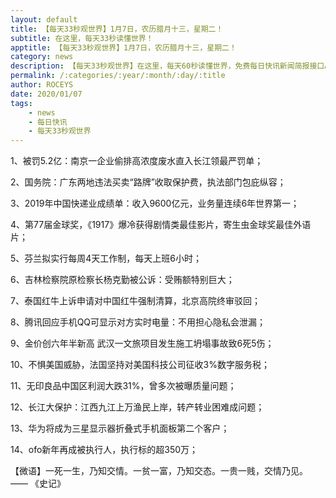 ```yaml
---
layout: default
title: 【每天33秒观世界】1月7日，农历腊月十三，星期二！
subtitle: 在这里，每天33秒读懂世界！
apptitle: 【每天33秒观世界】1月7日，农历腊月十三，星期二！
category: news
description: 【每天33秒观世界】在这里，每天60秒读懂世界，免费每日快讯新闻简报接口API，【每天33秒观世界】01月07日，农历腊月十三，星期二！2019年12月12345678910111213141516171819202122232425262728293031日。ROCEYS全栈CEO 2019年12月17日 11:00:18
permalink: /:categories/:year/:month/:day/:title
author: ROCEYS
date: 2020/01/07
tags:
    - news
    - 每日快讯
    - 每天33秒观世界
---
```


1、被罚5.2亿：南京一企业偷排高浓度废水直入长江领最严罚单；

2、国务院：广东两地违法买卖“路牌”收取保护费，执法部门包庇纵容；

3、2019年中国快递业成绩单：收入9600亿元，业务量连续6年世界第一；

4、第77届金球奖，《1917》爆冷获得剧情类最佳影片，寄生虫金球奖最佳外语片；

5、芬兰拟实行每周4天工作制，每天上班6小时；

6、吉林检察院原检察长杨克勤被公诉：受贿额特别巨大；

7、泰国红牛上诉申请对中国红牛强制清算，北京高院终审驳回；

8、腾讯回应手机QQ可显示对方实时电量：不用担心隐私会泄漏；

9、金价创六年半新高 武汉一文旅项目发生施工坍塌事故致6死5伤；

10、不惧美国威胁，法国坚持对美国科技公司征收3%数字服务税；

11、无印良品中国区利润大跌31%，曾多次被曝质量问题；

12、长江大保护：江西九江上万渔民上岸，转产转业困难成问题；

13、华为将成为三星显示器折叠式手机面板第二个客户；

14、ofo新年再成被执行人，执行标的超350万；




【微语】一死一生，乃知交情。一贫一富，乃知交态。一贵一贱，交情乃见。    —— 《史记》